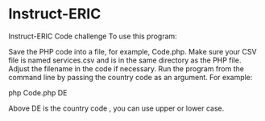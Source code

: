 # Instruct-ERIC
Instruct-ERIC Code challenge 
To use this program:

Save the PHP code into a file, for example, Code.php.
Make sure your CSV file is named services.csv and is in the same directory as the PHP file. Adjust the filename in the code if necessary.
Run the program from the command line by passing the country code as an argument. For example:

php Code.php DE

Above DE is the country code , you can use upper or lower case.

